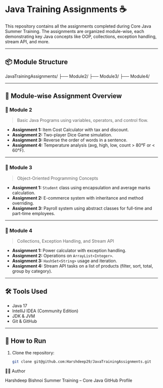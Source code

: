 # Java Training Assignments ☕️

This repository contains all the assignments completed during Core Java Summer Training. The assignments are organized module-wise, each demonstrating key Java concepts like OOP, collections, exception handling, stream API, and more.

---

## 📦 Module Structure

JavaTrainingAssignments/
├── Module2/
├── Module3/
├── Module4/


---

## 📘 Module-wise Assignment Overview

### 🔹 Module 2
> Basic Java Programs using variables, operators, and control flow.

- **Assignment 1:** Item Cost Calculator with tax and discount.
- **Assignment 2:** Two-player Dice Game simulation.
- **Assignment 3:** Reverse the order of words in a sentence.
- **Assignment 4:** Temperature analysis (avg, high, low, count > 80°F or < 60°F).

---

### 🔹 Module 3
> Object-Oriented Programming Concepts

- **Assignment 1:** `Student` class using encapsulation and average marks calculation.
- **Assignment 2:** E-commerce system with inheritance and method overriding.
- **Assignment 3:** Payroll system using abstract classes for full-time and part-time employees.

---

### 🔹 Module 4
> Collections, Exception Handling, and Stream API

- **Assignment 1:** Power calculator with exception handling.
- **Assignment 2:** Operations on `ArrayList<Integer>`.
- **Assignment 3:** `HashSet<String>` usage and iteration.
- **Assignment 4:** Stream API tasks on a list of products (filter, sort, total, group by category).

---

## 🛠️ Tools Used

- Java 17
- IntelliJ IDEA (Community Edition)
- JDK & JVM
- Git & GitHub

---

## 🚀 How to Run

1. Clone the repository:
   ```bash
   git clone git@github.com:Harshdeep29/JavaTrainingAssignments.git


👨‍💻 Author

Harshdeep Bishnoi
Summer Training – Core Java
GitHub Profile

